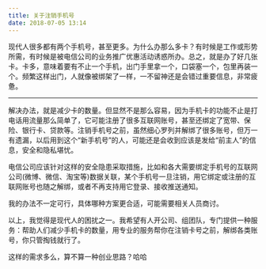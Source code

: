 ```yaml
---
title: 关于注销手机号
date: 2018-07-05 13:14
---
```


现代人很多都有两个手机号，甚至更多。为什么办那么多卡？有时候是工作或形势所需，有时候是被电信公司的业务推广优惠活动诱惑所办。总之，就是办了好几张卡。卡多，意味着要有不止一个手机，出门手里拿一个，口袋塞一个，包里再装一个。频繁这样出门，人就像被绑架了一样，一不留神还是会错过重要信息，非常疲惫。

<!-- more -->

---

解决办法，就是减少卡的数量。但显然不是那么容易，因为手机卡的功能不止是打电话用流量那么简单了，它可能注册了很多互联网账号，甚至还绑定了宽带、保险、银行卡、贷款等。注销手机号之前，虽然细心罗列并解绑了很多账号，但万一有遗漏，以后用到这个“新手机号”的人，可能还是会收到应该是发给“前主人”的信息，安全和隐私堪忧。

电信公司应该针对这样的安全隐患采取措施，比如和各大需要绑定手机号的互联网公司(微博、微信、淘宝等)数据关联，某个手机号一旦注销，用它绑定或注册的互联网账号也随之解绑，或者不再支持用它登录、接收推送通知。

我的办法不一定可行，具体哪种方案更合适，可能需要相关人员商讨。

以上，我觉得是现代人的困扰之一。我希望有人开公司、组团队，专门提供一种服务：帮助人们减少手机卡的数量，用专业的服务帮你在注销卡号之前，解绑各类账号，你只管掏钱就行了。

这样的需求多么，算不算一种创业思路？哈哈